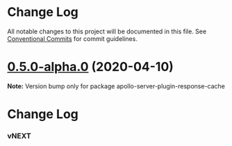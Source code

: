 # Change Log

All notable changes to this project will be documented in this file.
See [Conventional Commits](https://conventionalcommits.org) for commit guidelines.

# [0.5.0-alpha.0](https://github.com/apollographql/apollo-server/tree/master/packages/apollo-server-plugin-response-cache/compare/apollo-server-plugin-response-cache@0.4.1...apollo-server-plugin-response-cache@0.5.0-alpha.0) (2020-04-10)

**Note:** Version bump only for package apollo-server-plugin-response-cache





# Change Log

### vNEXT
